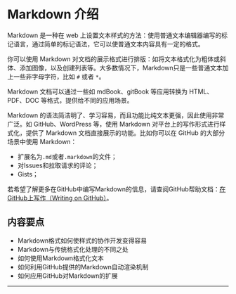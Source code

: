 # Markdown 介绍

Markdown 是一种在 web 上设置文本样式的方法：使用普通文本编辑器编写的标记语言，通过简单的标记语法，它可以使普通文本内容具有一定的格式。

你可以使用 Markdown 对文档的展示格式进行排版：如将文本格式化为粗体或斜体、添加图像，以及创建列表等。大多数情况下，Markdown只是一些普通文本加上一些非字母字符，比如 `#` 或者 `*`。

Markdown 文档可以通过一些如 mdBook、gitBook 等应用转换为 HTML、PDF、DOC 等格式，提供给不同的应用场景。

Markdown 的语法简洁明了、学习容易，而且功能比纯文本更强，因此使用非常广泛。如 GitHub、WordPress 等，使用 Markdown 对平台上的写作形式进行样式化，提供了 Markdown 文档直接展示的功能。比如你可以在 GitHub 的大部分场景中使用 Markdown：

- 扩展名为`.md`或者`.markdown`的文件；
- 对Issues和拉取请求的评论；
- Gists；

若希望了解更多在GitHub中编写Markdown的信息，请查阅GitHub帮助文档：[在GitHub上写作（Writing on GitHub）](https://help.github.com/en/categories/writing-on-github)。

## 内容要点

- Markdown格式如何使样式的协作开发变得容易
- Markdown与传统格式化处理的不同之处
- 如何使用Markdown格式化文本
- 如何利用GitHub提供的Markdown自动渲染机制
- 如何应用GitHub对Markdown的扩展

------
